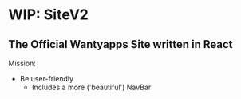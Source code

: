 # WIP: SiteV2

## The Official Wantyapps Site written in React

Mission:

- Be user-friendly
  - Includes a more ('beautiful') NavBar